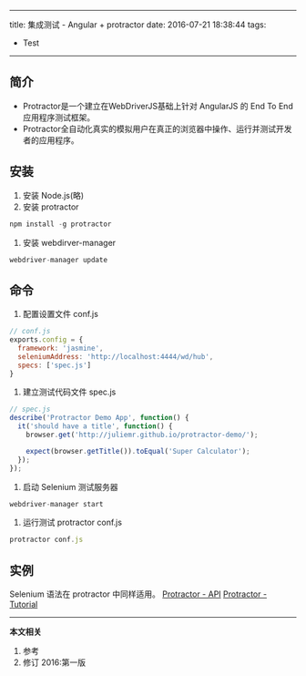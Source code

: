 ----
title: 集成测试 - Angular + protractor
date: 2016-07-21 18:38:44
tags:
- Test
----
## 简介
- Protractor是一个建立在WebDriverJS基础上针对 AngularJS 的 End To End 应用程序测试框架。
- Protractor全自动化真实的模拟用户在真正的浏览器中操作、运行并测试开发者的应用程序。

## 安装
1. 安装 Node.js(略)
1. 安装 protractor
  ```JavaScript
  npm install -g protractor
  ```
1. 安装 webdirver-manager
  ```JavaScript
  webdriver-manager update
  ```
## 命令
1. 配置设置文件 conf.js
  ```JavaScript
  // conf.js
  exports.config = {
    framework: 'jasmine',
    seleniumAddress: 'http://localhost:4444/wd/hub',
    specs: ['spec.js']
  }
  ```
1. 建立测试代码文件 spec.js
  ```JavaScript
  // spec.js
  describe('Protractor Demo App', function() {
    it('should have a title', function() {
      browser.get('http://juliemr.github.io/protractor-demo/');

      expect(browser.getTitle()).toEqual('Super Calculator');
    });
  });
  ```
1. 启动 Selenium 测试服务器
  ```JavaScript
  webdriver-manager start
  ```
1. 运行测试 protractor conf.js
  ```JavaScript
  protractor conf.js
  ```
## 实例
Selenium 语法在 protractor 中同样适用。
[Protractor - API](http://www.protractortest.org/#/api)
[Protractor - Tutorial](http://www.protractortest.org/#/tutorial)
***
**本文相关**
1. 参考
1. 修订
2016:第一版
